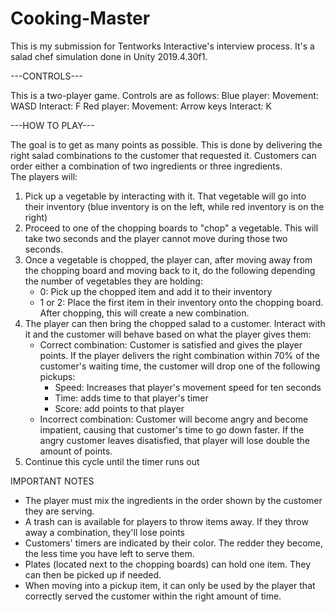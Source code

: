 # Cooking-Master

This is my submission for Tentworks Interactive's interview process. It's a salad chef simulation done in Unity 2019.4.30f1. 

---CONTROLS---

This is a two-player game. Controls are as follows:
Blue player:
    Movement: WASD
    Interact: F
Red player:
    Movement: Arrow keys
    Interact: K

---HOW TO PLAY---

The goal is to get as many points as possible. This is done by delivering the right salad combinations to the customer that requested it. Customers can order either a combination of two ingredients or three ingredients.  
The players will:
1. Pick up a vegetable by interacting with it. That vegetable will go into their inventory (blue inventory is on the left, while red inventory is on the right)
2. Proceed to one of the chopping boards to "chop" a vegetable. This will take two seconds and the player cannot move during those two seconds.
3. Once a vegetable is chopped, the player can, after moving away from the chopping board and moving back to it, do the following depending the number of vegetables they are holding:
    - 0: Pick up the chopped item and add it to their inventory
    - 1 or 2: Place the first item in their inventory onto the chopping board. After chopping, this will create a new combination.
4. The player can then bring the chopped salad to a customer. Interact with it and the customer will behave based on what the player gives them:
    - Correct combination: Customer is satisfied and gives the player points. If the player delivers the right combination within 70% of the customer's waiting time, the customer will drop one of the following pickups:
        - Speed: Increases that player's movement speed for ten seconds
        - Time: adds time to that player's timer
        - Score: add points to that player
    - Incorrect combination: Customer will become angry and become impatient, causing that customer's time to go down faster. If the angry customer leaves disatisfied, that player will lose double the amount of points.
5. Continue this cycle until the timer runs out

IMPORTANT NOTES

- The player must mix the ingredients in the order shown by the customer they are serving. 
- A trash can is available for players to throw items away. If they throw away a combination, they'll lose points
- Customers' timers are indicated by their color. The redder they become, the less time you have left to serve them.
- Plates (located next to the chopping boards) can hold one item. They can then be picked up if needed.
- When moving into a pickup item, it can only be used by the player that correctly served the customer within the right amount of time.
